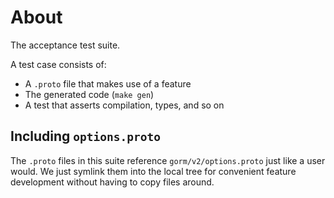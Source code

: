 # About

The acceptance test suite.

A test case consists of:

- A `.proto` file that makes use of a feature
- The generated code (`make gen`)
- A test that asserts compilation, types, and so on

## Including `options.proto`

The `.proto` files in this suite reference `gorm/v2/options.proto` just like a user would. We just symlink them into the local tree for convenient feature development without having to copy files around.
